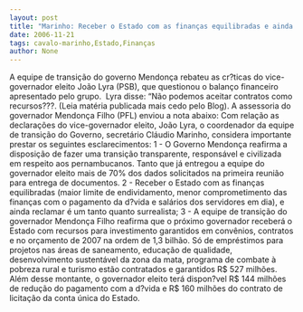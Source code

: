```yaml
---
layout: post
title: "Marinho: Receber o Estado com as finanças equilibradas e ainda reclamar é um tanto quanto surrealista "
date: 2006-11-21
tags: cavalo-marinho,Estado,Finanças
author: None
---
```

A equipe de transição do governo Mendonça&nbsp;rebateu as cr?ticas do vice-governador eleito João Lyra (PSB), que questionou o balanço financeiro apresentado pelo grupo.&nbsp;
Lyra disse: “Não podemos aceitar contratos como recursos???. (Leia matéria publicada mais cedo pelo Blog).
A assessoria do governador Mendonça Filho (PFL) enviou a nota abaixo:
Com relação as declarações do vice-governador eleito, João Lyra, o coordenador da equipe de transição do Governo, secretário Cláudio Marinho, considera importante prestar os seguintes esclarecimentos: 
1 - O Governo Mendonça reafirma a disposição de fazer uma transição transparente, responsável e civilizada em respeito aos pernambucanos. Tanto que já entregou a equipe do governador eleito mais de 70% dos dados solicitados na primeira reunião para entrega de documentos. 
2 - Receber o Estado com as finanças equilibradas (maior limite de endividamento, menor comprometimento das finanças com o pagamento da d?vida e salários dos servidores em dia), e ainda reclamar é um tanto quanto surrealista; 
3 - A equipe de transição do governador Mendonça Filho reafirma que o próximo governador receberá o Estado com recursos para investimento garantidos em convênios, contratos e no orçamento de 2007 na ordem de 1,3 bilhão. Só de empréstimos para projetos nas áreas de saneamento, educação de qualidade, desenvolvimento sustentável da zona da mata, programa de combate à pobreza rural e turismo estão contratados e garantidos R$ 527 milhões. Além desse montante, o governador eleito terá dispon?vel R$ 144 milhões de redução do pagamento com a d?vida e R$ 160 milhões do contrato de licitação da conta única do Estado.  